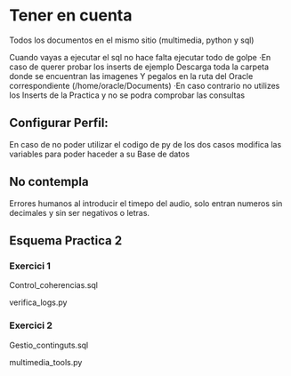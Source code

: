 # Tener en cuenta
Todos los documentos en el mismo sitio (multimedia, python y sql)

Cuando vayas a ejecutar el sql no hace falta ejecutar todo de golpe
·En caso de querer probar los inserts de ejemplo
	Descarga toda la carpeta donde se encuentran las imagenes 
	Y pegalos en la ruta del Oracle correspondiente (/home/oracle/Documents)
·En caso contrario no utilizes los Inserts de la Practica y no se podra comprobar las consultas

## Configurar Perfil:
En caso de no poder utilizar el codigo de py de los dos casos modifica las variables para poder haceder a su Base de datos

## No contempla
Errores humanos al introducir el timepo del audio, solo entran numeros sin decimales y sin ser negativos o letras.

## Esquema Practica 2
### Exercici 1
Control_coherencias.sql

verifica_logs.py

### Exercici 2
Gestio_continguts.sql

multimedia_tools.py
